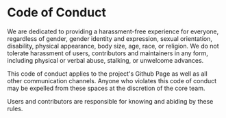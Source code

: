# Code of Conduct

We are dedicated to providing a harassment-free experience for everyone, regardless of gender, gender identity and expression, sexual orientation, disability, physical appearance, body size, age, race, or religion. We do not tolerate harassment of users, contributors and maintainers in any form, including physical or verbal abuse, stalking, or unwelcome advances.

This code of conduct applies to the project's Github Page as well as all other communication channels. Anyone who violates this code of conduct may be expelled from these spaces at the discretion of the core team.

Users and contributors are responsible for knowing and abiding by these rules.
